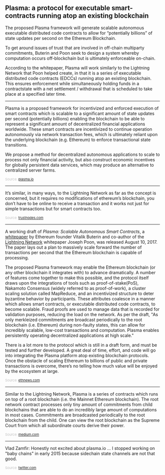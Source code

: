 ## Plasma: a protocol for executable smart-contracts running atop an existing blockchain

The proposed Plasma framework will generate scalable autonomous executable distributed code contracts to allow for “potentially billions” of state updates per second on the Ethereum Blockchain.

To get around issues of trust that are involved in off-chain multiparty commitments, Buterin and Poon seek to design a system whereby computation occurs off-blockchain but is ultimately enforceable on-chain.

According to the whitepaper, Plasma will work similarly to the Lightning Network that Poon helped create, in that it is a series of executable distributed code contracts (EDCCs) running atop an existing blockchain. This ensures enforcement while simultaneously holding funds in a contractstate with a net settlement / withdrawal that is scheduled to take place at a specified later time.

---

Plasma is a proposed framework for incentivized and enforced execution of smart contracts which is scalable to a significant amount of state updates per second (potentially billions) enabling the blockchain to be able to represent a significant amount of decentralized financial applications worldwide. These smart contracts are incentivized to continue operation autonomously via network transaction fees, which is ultimately reliant upon the underlying blockchain (e.g. Ethereum) to enforce transactional state transitions.

We propose a method for decentralized autonomous applications to scale to process not only financial activity, but also construct economic incentives for globally persistent data services, which may produce an alternative to centralized server farms.

<span style="color:silver;font-size:11px">Source: [plasma.io](http://plasma.io)</span>

---

It’s similar, in many ways, to the Lightning Network as far as the concept is concerned, but it requires no modifications of ethereum’s blockchain, you don’t have to be online to receive a transaction and it works not just for simple transactions but for smart contracts too.

<span style="color:silver;font-size:11px">Source: [trustnodes.com](http://www.trustnodes.com/2017/08/10/plasma-opens-scalability-race-ethereum-blockchains-within-blockchains)</span>

---

A working draft of *Plasma: Scalable Autonomous Smart Contracts*, a [whitepaper](http://plasma.io/plasma.pdf) by Ethereum founder Vitalik Buterin and co-author of the [Lightning Network](https://lightning.network/) whitepaper Joseph Poon, was released August 10, 2017. The paper lays out a plan to massively scale forward the number of transactions per second that the Ethereum blockchain is capable of processing.

The proposed Plasma framework may enable the Ethereum blockchain (or any other blockchain it integrates with) to advance dramatically. A number of features come together to make this possible, and the protocol itself draws upon the integrations of tools such as proof-of-stake(PoS), Nakamoto Consensus (widely referred to as proof-of-work), a cluster scaling solution called MapReduce, and an incentivized structure to deter byzantine behavior by participants. These attributes coalesce in a manner which allows smart contracts, or executable distributed code contracts, to become scalable. Fraud proofs are used to manage data that is recorded for validation purposes, reducing the load on the network. As per the draft, "As only merkleized commitments are broadcast periodically to the root blockchain (i.e. Ethereum) during non-faulty states, this can allow for incredibly scalable, low-cost transactions and computation. Plasma enables persistently operating decentralized applications at high scale."

There is a lot more to the protocol which is still in a draft form, and must be tested and further developed. A great deal of time, effort, and code will go into integrating the Plasma platform atop existing blockchain protocols. Once the obstacle of scaling Ethereum to billions of public and private transactions  is overcome, there’s no telling how much value will be enjoyed by the ecosystem at large.

<span style="color:silver;font-size:11px">Source: [ethnews.com](https://www.ethnews.com/vitalik-buterin-and-joseph-poon-produce-scalability-solution-the-plasma-framework)</span>

---

Similar to the Lightning Network, Plasma is a series of contracts which runs on top of a root blockchain (i.e. the Mainnet Ethereum blockchain). The root network contract processes only tiny amount of commitments from child blockchains that are able to do an incredibly large amount of computations in most cases. Commitments are broadcasted periodically to the root blockchain from the child. One can view the root blockchain as the Supreme Court from which all subordinate courts derive their power.

<span style="color:silver;font-size:11px">Source: [medium.com](https://medium.com/chain-cloud-company-blog/plasma-in-10-minutes-c856da94e339)</span>

---

Vlad Zamfir: Honestly not excited about plasma.io ... I stopped working on "baby chains" in early 2015 because sidechain state channels are not that good.

<span style="color:silver;font-size:11px">Source: [twitter.com](https://twitter.com/VladZamfir/status/895599682315014144)</span>